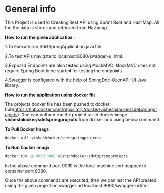 # General info
This Project is used to Creating Rest API using Sprint Boot and HashMap. All the the data is stored and retrieved from Hashmap.

**How to run the given application :**

1.To Execute run SdetSpringApplication.java file. 

2.To test APIs navigate to localhost:8080/swagger-ui.html.

3.Exposed Endpoints are also tested using MockMVC. MockMVC does not require Spring Boot to be started for testing the endpoints.

4.Swagger is configured with the help of SpringDoc-OpenAPI-UI Java library.

**How to run the application using docker file**

The projects docker file has been pushed to docker hub(https://hub.docker.com/repository/docker/visheshdocker/sdetspringprojects). One can pull and run the project usind docker image **visheshdocker/sdetspringprojects** from docker hub using below command

**To Pull Docker Image**

```js
docker pull visheshdocker/sdetspringprojects
```

**To Run Docker Image**

```js
docker run -p 9090:8080 visheshdocker/sdetspringprojects
```

In the above command port 9090 is the local machine port mapped to container port 8080.

Once the above commands are executed, then we can test the API created using the given project on swagger url localhost:9090/swagger-ui.html


